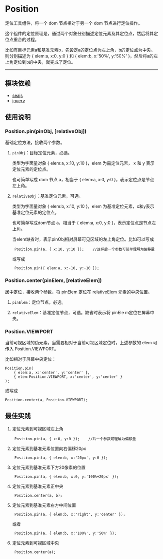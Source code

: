 
# Position

定位工具组件，将一个 dom 节点相对于另一个 dom 节点进行定位操作。

这个组件的定位原理是，通过两个对象分别描述定位元素及其定位点，然后将其定位点重合的过程。

比如有目标元素a和基准元素b，先设定a的定位点为左上角，b的定位点为中央。则分别描述为 { elem:a, x:0, y:0 } 和 { elem:b, x:'50%', y:'50%' }，然后将a的左上角定位到b的中央，就完成了定位。

---


## 模块依赖

 - [seajs](seajs/README.md)
 - [jquery](jquery/README.md)


## 使用说明


### Position.pin(pinObj, [relativeObj])

基础定位方法，接收两个参数。

1. `pinObj`：目标定位元素，必选。

    类型为字面量对象 { elem:a, x:10, y:10 }，elem 为需定位元素， x 和 y 表示定位元素的定位点。
    
    也可简单写成 dom 节点 a，相当于 { elem:a, x:0, y:0 }，表示定位点是节点左上角。
    
2. `relativeObj`：基准定位元素，可选。

    类型为字面量对象 { elem:b, x:10, y:10 }，elem 为基准定位元素，x和y表示基准定位元素的定位点。
    
    也可简单写成dom节点 a，相当于 { elem:a, x:0, y:0 }，表示定位点是节点左上角。
    
    当elem缺省时，表示pinObj相对屏幕可见区域的左上角定位。比如可以写成
        
        Position.pin(a, { x:10, y:10 });    //这样后一个参数可简单理解为偏移量
        
    或写成
        
        Position.pin({ elem:a, x:-10, y:-10 });


### Position.center(pinElem, [relativeElem])

居中定位，接收两个参数，将 pinElem 定位在 relativeElem 元素的中央位置。

1. `pinElem`：定位节点，必选。

2. `relativeElem`：基准定位节点，可选。缺省时表示将 pinEle m定位在屏幕中央。


### Position.VIEWPORT

当前可视区域的伪元素，当需要相对于当前可视区域定位时，上述参数的 elem 可传入 Position.VIEWPORT。

比如相对于屏幕中央定位：

    Position.pin(
        { elem:a, x:'center', y:'center' }, 
        { elem:Position.VIEWPORT, x:'center', y:'center' }
    );

或写成

    Position.center(a, Position.VIEWPORT);
    
## 最佳实践

1. 定位元素到可视区域左上角

        Position.pin(a, { x:0, y:0 });    //后一个参数可理解为偏移量

2. 定位元素到基准元素位置向右偏移20px
    
        Position.pin(a, { elem:b, x:'20px', y:0 });

3. 定位元素到基准元素下方20像素的位置
    
        Position.pin(a, { elem:b, x:0, y:'100%+20px' });

4. 定位元素到基准元素正中央

        Position.center(a, b);
    
5. 定位元素到基准元素右方中间位置
    
        Position.pin(a, { elem:b, x:'right', y:'center' });
    
    或者
    
        Position.pin(a, { elem:b, x:'100%', y:'50%' });

6. 定位元素到可视区域中央

        Position.center(a);


